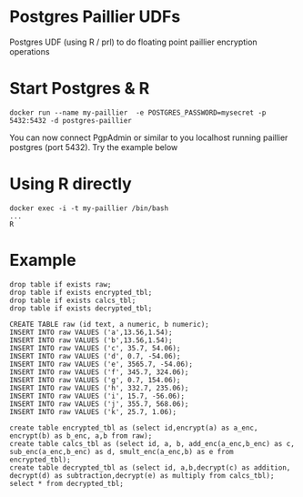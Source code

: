 # Postgres Paillier UDFs

Postgres UDF (using R / prl) to do floating point paillier encryption operations

# Start Postgres & R
```
docker run --name my-paillier  -e POSTGRES_PASSWORD=mysecret -p 5432:5432 -d postgres-paillier
```

You can now connect PgpAdmin or similar to you localhost running paillier postgres (port 5432). Try the example below

# Using R directly
```
docker exec -i -t my-paillier /bin/bash
...
R
```

# Example
```
drop table if exists raw;
drop table if exists encrypted_tbl;
drop table if exists calcs_tbl;
drop table if exists decrypted_tbl;

CREATE TABLE raw (id text, a numeric, b numeric);
INSERT INTO raw VALUES ('a',13.56,1.54);
INSERT INTO raw VALUES ('b',13.56,1.54);
INSERT INTO raw VALUES ('c', 35.7, 54.06);
INSERT INTO raw VALUES ('d', 0.7, -54.06);
INSERT INTO raw VALUES ('e', 3565.7, -54.06);
INSERT INTO raw VALUES ('f', 345.7, 324.06);
INSERT INTO raw VALUES ('g', 0.7, 154.06);
INSERT INTO raw VALUES ('h', 332.7, 235.06);
INSERT INTO raw VALUES ('i', 15.7, -56.06);
INSERT INTO raw VALUES ('j', 355.7, 568.06);
INSERT INTO raw VALUES ('k', 25.7, 1.06);

create table encrypted_tbl as (select id,encrypt(a) as a_enc, encrypt(b) as b_enc, a,b from raw);
create table calcs_tbl as (select id, a, b, add_enc(a_enc,b_enc) as c, sub_enc(a_enc,b_enc) as d, smult_enc(a_enc,b) as e from encrypted_tbl);
create table decrypted_tbl as (select id, a,b,decrypt(c) as addition, decrypt(d) as subtraction,decrypt(e) as multiply from calcs_tbl);
select * from decrypted_tbl;

```


